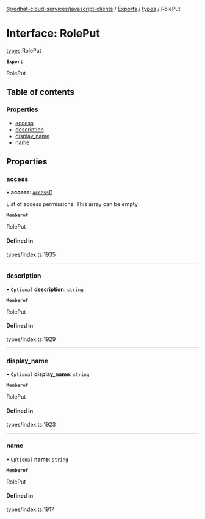 [@redhat-cloud-services/javascript-clients](../README.md) / [Exports](../modules.md) / [types](../modules/types.md) / RolePut

# Interface: RolePut

[types](../modules/types.md).RolePut

**`Export`**

RolePut

## Table of contents

### Properties

- [access](types.RolePut.md#access)
- [description](types.RolePut.md#description)
- [display\_name](types.RolePut.md#display_name)
- [name](types.RolePut.md#name)

## Properties

### access

• **access**: [`Access`](types.Access.md)[]

List of access permissions. This array can be empty.

**`Memberof`**

RolePut

#### Defined in

types/index.ts:1935

___

### description

• `Optional` **description**: `string`

**`Memberof`**

RolePut

#### Defined in

types/index.ts:1929

___

### display\_name

• `Optional` **display\_name**: `string`

**`Memberof`**

RolePut

#### Defined in

types/index.ts:1923

___

### name

• `Optional` **name**: `string`

**`Memberof`**

RolePut

#### Defined in

types/index.ts:1917
